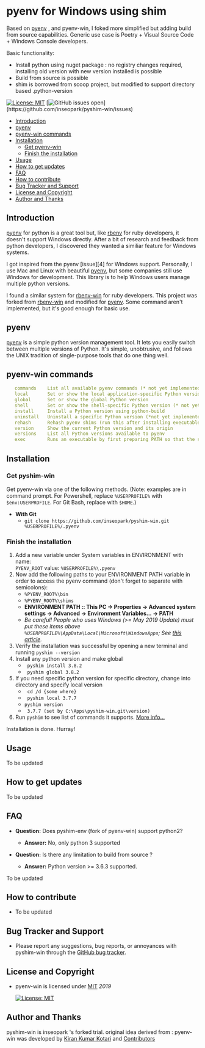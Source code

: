 # pyenv for Windows using shim

Based on [pyenv][1] , and pyenv-win, I foked more simplified but adding build from source capabilities.
Generic use case is Poetry + Visual Source Code + Windows Console developers.

Basic functionality:
* Install python using nuget package : no registry changes required, installing old version with new version installed is possible
* Build from source is possible
* shim is borrowed from scoop project, but modified to support directory based .python-version 

[![License: MIT](https://img.shields.io/badge/License-MIT-yellow.svg)](https://opensource.org/licenses/MIT)
[![GitHub issues open](https://img.shields.io/github/issues/inseopark/pyshim-win.svg?)](https://github.com/inseopark/pyshim-win/issues)

- [Introduction](#introduction)
- [pyenv](#pyenv)
- [pyenv-win commands](#pyenv-win-commands)
- [Installation](#installation)
   - [Get pyenv-win](#get-pyenv-win)
   - [Finish the installation](#finish-the-installation)
- [Usage](#usage)
- [How to get updates](#how-to-get-updates)
- [FAQ](#faq)
- [How to contribute](#how-to-contribute)
- [Bug Tracker and Support](#bug-tracker-and-support)
- [License and Copyright](#license-and-copyright)
- [Author and Thanks](#author-and-thanks)

## Introduction

[pyenv][1] for python is a great tool but, like [rbenv][2] for ruby developers, it doesn't support Windows directly. After a bit of research and feedback from python developers, I discovered they wanted a similiar feature for Windows systems.

I got inspired from the pyenv [issue][4] for Windows support. Personally, I use Mac and Linux with beautiful [pyenv][1], but some companies still use Windows for development. This library is to help Windows users manage multiple python versions.

I found a similar system for [rbenv-win][3] for ruby developers. This project was forked from [rbenv-win][3] and modified for [pyenv][1]. Some command aren't implemented, but it's good enough for basic use.

## pyenv

[pyenv][1] is a simple python version management tool. It lets you easily switch between multiple versions of Python. It's simple, unobtrusive, and follows the UNIX tradition of single-purpose tools that do one thing well.

## pyenv-win commands

```yml
   commands    List all available pyenv commands (* not yet implemented)
   local       Set or show the local application-specific Python version
   global      Set or show the global Python version
   shell       Set or show the shell-specific Python version (* not yet implemented required?)
   install     Install a Python version using python-build
   uninstall   Uninstall a specific Python version (*not yet implemented)
   rehash      Rehash pyenv shims (run this after installing executables)
   version     Show the current Python version and its origin
   versions    List all Python versions available to pyenv
   exec        Runs an executable by first preparing PATH so that the selected Python (not yet implemented)
```

## Installation

### Get pyshim-win

Get pyenv-win via one of the following methods. (Note: examples are in command prompt. For Powershell, replace `%USERPROFILE%` with `$env:USERPROFILE`. For Git Bash, replace with `$HOME`.)


- **With Git**
   - `git clone https://github.com/inseopark/pyshim-win.git %USERPROFILE%/.pyenv`

### Finish the installation
   
   1. Add a new variable under System variables in ENVIRONMENT with name:  
      `PYENV_ROOT` value: `%USERPROFILE%\.pyenv` 
   2. Now add the following paths to your ENVIRONMENT PATH variable in order to access the pyenv command (don't forget to separate with semicolons):
      - `%PYENV_ROOT%\bin`
      - `%PYENV_ROOT%\shims`
      - __ENVIRONMENT PATH :: This PC -> Properties -> Advanced system settings -> Advanced -> Environment Variables... -> PATH__
      - _Be careful! People who uses Windows (>= May 2019 Update) must put these items above `%USERPROFILE%\AppData\Local\Microsoft\WindowsApps`; See [this article](https://devblogs.microsoft.com/python/python-in-the-windows-10-may-2019-update/)._
   2. Verify the installation was successful by opening a new terminal and running `pyshim --version`
   3. Install any python version and make global 
      - ` pyshim install 3.8.2`
      - ` pyshim global 3.8.2`
   4. If you need specific python version for specific directory, change into directory and specify local version
      - ` cd /d {some where}`
      - ` pyshim local 3.7.7`
      - ` pyshim version `
      - ` 3.7.7 (set by C:\Apps\pyshim-win.git\version)`
   5. Run `pyshim` to see list of commands it supports. [More info...](#usage)

   Installation is done. Hurray!

## Usage

To be updated

## How to get updates

To be updated

## FAQ

- **Question:** Does pyshim-env (fork of pyenv-win) support python2?
   - **Answer:** No, only python 3 supported

- **Question:** Is there any limitation to build from source ?
   - **Answer:** Python version >= 3.6.3 supported.

To be updated


## How to contribute

- To be updated

## Bug Tracker and Support

- Please report any suggestions, bug reports, or annoyances with pyshim-win through the [GitHub bug tracker](https://github.com/inseopark/pyshim-win/issues).

## License and Copyright

- pyenv-win is licensed under [MIT](http://opensource.org/licenses/mit-license.php) *2019*

   [![License: MIT](https://img.shields.io/badge/License-MIT-yellow.svg)](https://opensource.org/licenses/MIT)

## Author and Thanks
pyshim-win is inseopark 's forked trial. 
original idea derived from : 
pyenv-win was developed by [Kiran Kumar Kotari](https://github.com/kirankotari) and [Contributors](https://github.com/pyenv-win/pyenv-win/graphs/contributors)

[1]: https://github.com/pyenv/pyenv
[2]: https://github.com/rbenv/rbenv
[3]: https://github.com/nak1114/rbenv-win

